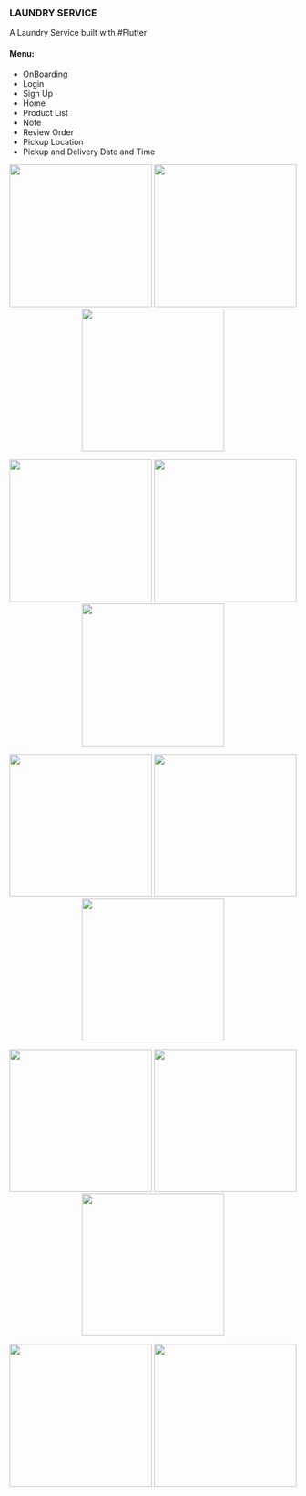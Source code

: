 <h3> LAUNDRY SERVICE </h3>
A Laundry Service built with #Flutter
<h4>Menu:</h4>
<ul>
<li>OnBoarding</li>
<li>Login</li>
<li>Sign Up</li>
<li>Home</li>
<li>Product List</li>
<li>Note</li>
<li>Review Order</li>
<li>Pickup Location</li>
<li>Pickup and Delivery Date and Time</li>
</ul>
<p align="center">
<img src="onboarding.png" width="250">  <img src="login.png" width="250"> <img src="signup.png" width="250">
</p>
<p align="center">
<img src="home.png" width="250">  <img src="product-list1.png" width="250"> <img src="product-list2.png" width="250">
</p>
<p align="center">
<img src="note1.png" width="250">  <img src="note2.png" width="250"> <img src="note3.png" width="250">
</p>
<p align="center">
<img src="review-order.png" width="250">  <img src="pickup-address1.png" width="250"> <img src="pickup-address2.png" width="250">
</p>

<p align="center">
<img src="pickup-date.png" width="250">  <img src="pickup-date2.png" width="250"> 
</p>
